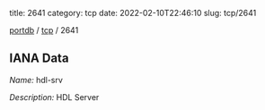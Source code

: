 title: 2641
category: tcp
date: 2022-02-10T22:46:10
slug: tcp/2641

[portdb](/) / [tcp](/category/tcp.html) / 2641


## IANA Data

_Name:_ hdl-srv

_Description:_ HDL Server

